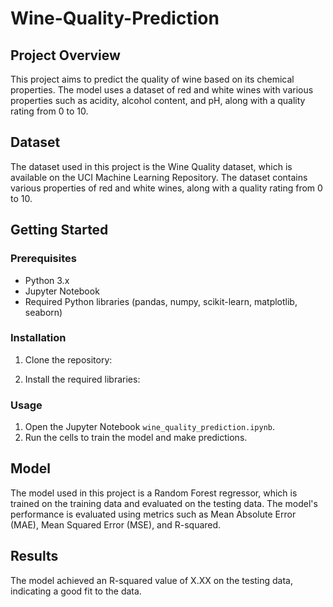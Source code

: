 # Wine-Quality-Prediction

## Project Overview

This project aims to predict the quality of wine based on its chemical properties. The model uses a dataset of red and white wines with various properties such as acidity, alcohol content, and pH, along with a quality rating from 0 to 10.

## Dataset

The dataset used in this project is the Wine Quality dataset, which is available on the UCI Machine Learning Repository. The dataset contains various properties of red and white wines, along with a quality rating from 0 to 10.

## Getting Started

### Prerequisites

- Python 3.x
- Jupyter Notebook
- Required Python libraries (pandas, numpy, scikit-learn, matplotlib, seaborn)

### Installation

1. Clone the repository:

2. Install the required libraries:


### Usage

1. Open the Jupyter Notebook `wine_quality_prediction.ipynb`.
2. Run the cells to train the model and make predictions.

## Model

The model used in this project is a Random Forest regressor, which is trained on the training data and evaluated on the testing data. The model's performance is evaluated using metrics such as Mean Absolute Error (MAE), Mean Squared Error (MSE), and R-squared.

## Results

The model achieved an R-squared value of X.XX on the testing data, indicating a good fit to the data.
